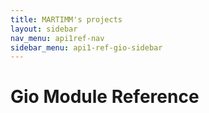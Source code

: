 ```yaml
---
title: MARTIMM's projects
layout: sidebar
nav_menu: api1ref-nav
sidebar_menu: api1-ref-gio-sidebar
---
```


# Gio Module Reference
